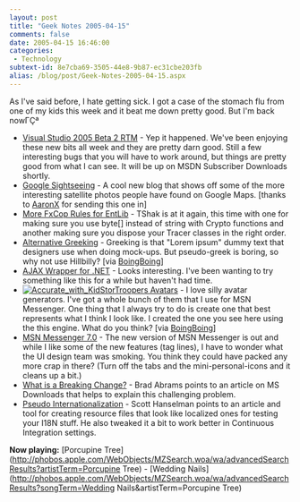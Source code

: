 ```yaml
---
layout: post
title: "Geek Notes 2005-04-15"
comments: false
date: 2005-04-15 16:46:00
categories:
 - Technology
subtext-id: 8e7cba69-3505-44e8-9b87-ec31cbe203fb
alias: /blog/post/Geek-Notes-2005-04-15.aspx
---
```



As I've said before, I hate getting sick. I got a case of the stomach flu from one of my kids this week and it beat me down pretty good. But I'm back nowΓÇª

  * [Visual Studio 2005 Beta 2 RTM](http://blogs.msdn.com/bowerm/archive/2005/04/15/408450.aspx) - Yep it happened. We've been enjoying these new bits all week and they are pretty darn good. Still a few interesting bugs that you will have to work around, but things are pretty good from what I can see. It will be up on MSDN Subscriber Downloads shortly.
  * [Google Sightseeing](http://www.shreddies.org/gmaps/) - A cool new blog that shows off some of the more interesting satellite photos people have found on Google Maps. [thanks to [AaronX](http://www.mikulich.com/aaron/) for sending this one in]
  * [More FxCop Rules for EntLib](http://dotnetjunkies.com/WebLog/tshak/archive/2005/04/12/65389.aspx) - TShak is at it again, this time with one for making sure you use byte[] instead of string with Crypto functions and another making sure you dispose your Tracer classes in the right order.
  * [Alternative Greeking](http://www.duckisland.com/GreekMachine.asp) - Greeking is that "Lorem ipsum" dummy text that designers use when doing mock-ups. But pseudo-greek is boring, so why not use Hillbilly? [via [BoingBoing](http://www.boingboing.net/2005/04/11/alternative_to_lorem.html)]
  * [AJAX Wrapper for .NET](http://weblogs.asp.net/mschwarz/archive/2005/04/07/397504.aspx) - Looks interesting. I've been wanting to try something like this for a while but haven't had time.
  * [![Accurate_with_Kid](http://www.peterprovost.org/Files/Accurate_with_Kid.gif)StorTroopers Avatars](http://www.stortroopers.com/) - I love silly avatar generators. I've got a whole bunch of them that I use for MSN Messenger. One thing that I always try to do is create one that best represents what I think I look like. I created the one you see here using the this engine. What do you think? [via [BoingBoing](http://www.boingboing.net/2005/04/10/tiny_witty_pixellate.html)]
  * [MSN Messenger 7.0](http://messenger.msn.com/) - The new version of MSN Messenger is out and while I like some of the new features (tag lines), I have to wonder what the UI design team was smoking. You think they could have packed any more crap in there? (Turn off the tabs and the mini-personal-icons and it cleans up a bit.)
  * [What is a Breaking Change?](http://blogs.msdn.com/brada/archive/2005/04/09/406753.aspx) - Brad Abrams points to an article on MS Downloads that helps to explain this challenging problem.
  * [Pseudo Internationalization](http://www.hanselman.com/blog/PermaLink,guid,dd0e44ac-01bb-4c6e-8f7b-5b845e3bfcab.aspx) - Scott Hanselman points to an article and tool for creating resource files that look like localized ones for testing your I18N stuff. He also tweaked it a bit to work better in Continuous Integration settings.

**Now playing:** [Porcupine Tree](http://phobos.apple.com/WebObjects/MZSearch.woa/wa/advancedSearchResults?artistTerm=Porcupine Tree) - [Wedding Nails](http://phobos.apple.com/WebObjects/MZSearch.woa/wa/advancedSearchResults?songTerm=Wedding Nails&artistTerm=Porcupine Tree)
